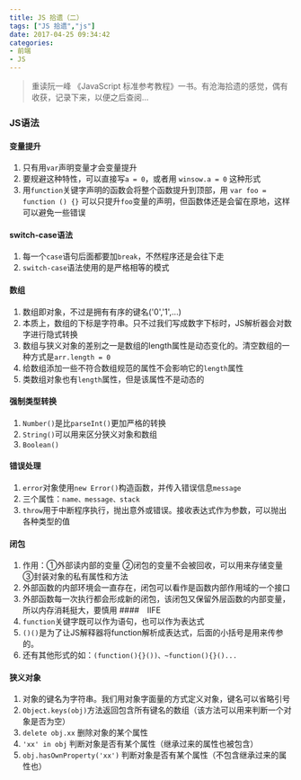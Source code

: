 ```yaml
---
title: JS 拾遗（二）
tags: ["JS 拾遗","js"]
date: 2017-04-25 09:34:42
categories:
- 前端
- JS
---
```

> 重读阮一峰 《JavaScript 标准参考教程》一书。有沧海拾遗的感觉，偶有收获，记录下来，以便之后查阅...
<!-- more -->

### JS语法
#### 变量提升
1. 只有用`var`声明变量才会变量提升
2. 要规避这种特性，可以直接写` a = 0 `，或者用 `winsow.a = 0` 这种形式
3. 用`function`关键字声明的函数会将整个函数提升到顶部，用 `var foo = function () {}` 可以只提升`foo`变量的声明，但函数体还是会留在原地，这样可以避免一些错误
#### switch-case语法
1. 每一个`case`语句后面都要加`break`，不然程序还是会往下走
2. `switch-case`语法使用的是严格相等的模式
#### 数组
1. 数组即对象，不过是拥有有序的键名('0','1',...)
2. 本质上，数组的下标是字符串。只不过我们写成数字下标时，JS解析器会对数字进行隐式转换
3. 数组与狭义对象的差别之一是数组的length属性是动态变化的。清空数组的一种方式是`arr.length = 0`
4. 给数组添加一些不符合数组规范的属性不会影响它的`length`属性
5. 类数组对象也有`length`属性，但是该属性不是动态的
#### 强制类型转换
1. `Number()`是比`parseInt()`更加严格的转换
2. `String()`可以用来区分狭义对象和数组
3. `Boolean()`
#### 错误处理
1. `error`对象使用`new Error()`构造函数，并传入错误信息`message`
2. 三个属性：`name、message、stack`
3. `throw`用于中断程序执行，抛出意外或错误。接收表达式作为参数，可以抛出各种类型的值
#### 闭包
1. 作用：①外部读内部的变量 ②闭包的变量不会被回收，可以用来存储变量 ③封装对象的私有属性和方法
2. 外部函数的内部环境会一直存在，闭包可以看作是函数内部作用域的一个接口
3. 外部函数每一次执行都会形成新的闭包，该闭包又保留外层函数的内部变量，所以内存消耗挺大，要慎用
####　IIFE
1. `function`关键字既可以作为语句，也可以作为表达式
2. `()()`是为了让JS解释器将function解析成表达式，后面的小括号是用来传参的。
3. 还有其他形式的如：`(function(){}())、~function(){}()...`
#### 狭义对象
1. 对象的键名为字符串。我们用对象字面量的方式定义对象，键名可以省略引号
2. `Object.keys(obj)`方法返回包含所有键名的数组（该方法可以用来判断一个对象是否为空）
3. `delete obj.xx` 删除对象的某个属性
4. `'xx' in obj` 判断对象是否有某个属性（继承过来的属性也被包含）
5. `obj.hasOwnProperty('xx')` 判断对象是否有某个属性（不包含继承过来的属性也）
